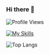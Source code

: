 ### Hi there 👋

<!--
**oleksandr-dukhovnyy/oleksandr-dukhovnyy** is a ✨ _special_ ✨ repository because its `README.md` (this file) appears on your GitHub profile.

Here are some ideas to get you started:

- 🔭 I’m currently working on ...
- 🌱 I’m currently learning ...
- 👯 I’m looking to collaborate on ...
- 🤔 I’m looking for help with ...
- 💬 Ask me about ...
- 📫 How to reach me: ...
- 😄 Pronouns: ...
- ⚡ Fun fact: ...
-->

![Profile Views](https://komarev.com/ghpvc/?username=oleksandr-dukhovnyy)

[![My Skills](https://skillicons.dev/icons?i=nuxtjs,vue,ts,js,vite,webpack,gulp,sass,git,figma,html,css,github,gitlab,vscode,react,jest,express,nodejs,md,bash,linux,supabase,jquery,pug)](https://skillicons.dev)

![Top Langs](https://github-readme-stats.vercel.app/api/top-langs/?username=oleksandr-dukhovnyy&layout=compact&size_weight=1&count_weight=0)
